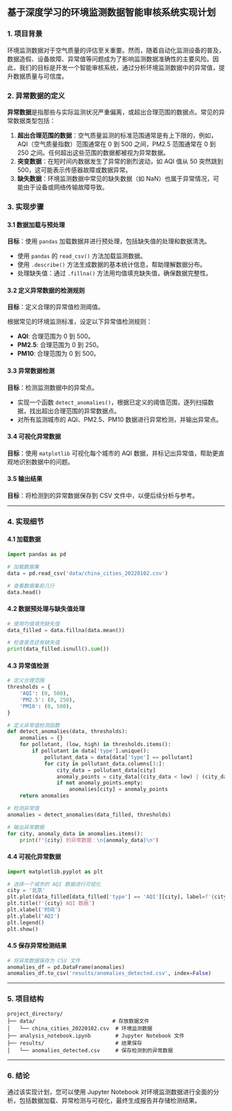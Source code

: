 ## 基于深度学习的环境监测数据智能审核系统实现计划

### 1. 项目背景

环境监测数据对于空气质量的评估至关重要。然而，随着自动化监测设备的普及，数据造假、设备故障、异常值等问题成为了影响监测数据准确性的主要风险。因此，我们的目标是开发一个智能审核系统，通过分析环境监测数据中的异常值，提升数据质量与可信度。

### 2. 异常数据的定义

**异常数据**是指那些与实际监测状况严重偏离，或超出合理范围的数据点。常见的异常数据类型包括：

1. **超出合理范围的数据**：空气质量监测的标准范围通常是有上下限的，例如，AQI（空气质量指数）范围通常在 0 到 500 之间，PM2.5 范围通常在 0 到 250 之间。任何超出这些范围的数据都被视为异常数据。
2. **突变数据**：在短时间内数据发生了异常的剧烈波动，如 AQI 值从 50 突然跳到 500，这可能表示传感器故障或数据异常。
3. **缺失数据**：环境监测数据中常见的缺失数据（如 NaN）也属于异常情况，可能由于设备或网络传输故障导致。

### 3. 实现步骤

#### 3.1 数据加载与预处理

**目标**：使用 `pandas` 加载数据并进行预处理，包括缺失值的处理和数据清洗。

- 使用 `pandas` 的 `read_csv()` 方法加载监测数据。
- 使用 `.describe()` 方法生成数据的基本统计信息，帮助理解数据分布。
- 处理缺失值：通过 `.fillna()` 方法用均值填充缺失值，确保数据完整性。

#### 3.2 定义异常数据的检测规则

**目标**：定义合理的异常值检测阈值。

根据常见的环境监测标准，设定以下异常值检测规则：

- **AQI**: 合理范围为 0 到 500。
- **PM2.5**: 合理范围为 0 到 250。
- **PM10**: 合理范围为 0 到 500。

#### 3.3 异常数据检测

**目标**：检测监测数据中的异常点。

- 实现一个函数 `detect_anomalies()`，根据已定义的阈值范围，逐列扫描数据，找出超出合理范围的异常数据点。
- 对所有监测城市的 AQI、PM2.5、PM10 数据进行异常检测，并输出异常点。

#### 3.4 可视化异常数据

**目标**：使用 `matplotlib` 可视化每个城市的 AQI 数据，并标记出异常值，帮助更直观地识别数据中的问题。

#### 3.5 输出结果

**目标**：将检测到的异常数据保存到 CSV 文件中，以便后续分析与参考。

---

### 4. 实现细节

#### 4.1 加载数据

```python
import pandas as pd

# 加载数据集
data = pd.read_csv('data/china_cities_20220102.csv')

# 查看数据集前几行
data.head()
```

#### 4.2 数据预处理与缺失值处理

```python
# 使用均值填充缺失值
data_filled = data.fillna(data.mean())

# 检查是否还有缺失值
print(data_filled.isnull().sum())
```

#### 4.3 异常值检测

```python
# 定义合理范围
thresholds = {
    'AQI': (0, 500),
    'PM2.5': (0, 250),
    'PM10': (0, 500),
}

# 定义异常值检测函数
def detect_anomalies(data, thresholds):
    anomalies = {}
    for pollutant, (low, high) in thresholds.items():
        if pollutant in data['type'].unique():
            pollutant_data = data[data['type'] == pollutant]
            for city in pollutant_data.columns[3:]:
                city_data = pollutant_data[city]
                anomaly_points = city_data[(city_data < low) | (city_data > high)]
                if not anomaly_points.empty:
                    anomalies[city] = anomaly_points
    return anomalies

# 检测异常值
anomalies = detect_anomalies(data_filled, thresholds)

# 输出异常数据
for city, anomaly_data in anomalies.items():
    print(f"{city} 的异常数据：\n{anomaly_data}\n")
```

#### 4.4 可视化异常数据

```python
import matplotlib.pyplot as plt

# 选择一个城市的 AQI 数据进行可视化
city = '北京'
plt.plot(data_filled[data_filled['type'] == 'AQI'][city], label=f'{city} AQI')
plt.title(f'{city} AQI 数据')
plt.xlabel('时间')
plt.ylabel('AQI')
plt.legend()
plt.show()
```

#### 4.5 保存异常检测结果

```python
# 将异常数据保存为 CSV 文件
anomalies_df = pd.DataFrame(anomalies)
anomalies_df.to_csv('results/anomalies_detected.csv', index=False)
```

---

### 5. 项目结构

```
project_directory/
├── data/                         # 存放数据文件
│   └── china_cities_20220102.csv  # 环境监测数据
├── analysis_notebook.ipynb        # Jupyter Notebook 文件
├── results/                       # 结果保存
│   └── anomalies_detected.csv     # 保存检测到的异常数据
```

---

### 6. 结论

通过该实现计划，您可以使用 Jupyter Notebook 对环境监测数据进行全面的分析，包括数据加载、异常检测与可视化，最终生成报告并存储检测结果。